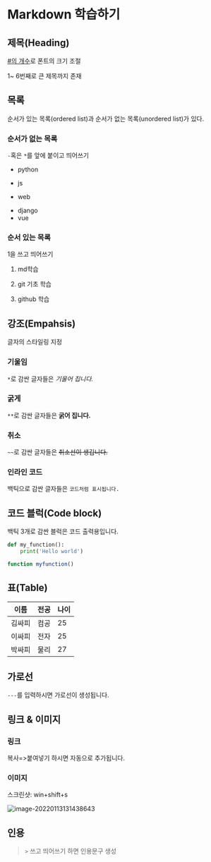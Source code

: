 # Markdown 학습하기

## 제목(Heading)

<u>#의 개수</u>로 폰트의 크기 조절

1~ 6번째로 큰 제목까지 존재

## 목록

순서가 있는 목록(ordered list)과 순서가 없는 목록(unordered list)가 있다.

### 순서가 없는 목록

`-`혹은 `*`를 앞에 붙이고 띄어쓰기

- python

* js

* web

- django
- vue

### 순서 있는 목록
1을 쓰고 띄어쓰기

1. md학습

2. git 기초 학습

3. github 학습

   

## 강조(Empahsis)

글자의 스타일링 지정

### 기울임

 `*`로 감싼 글자들은 *기울어 집니다.*

### 굵게

 `**`로 감싼 글자들은 **굵어 집니다.** 

### 취소

`~~`로 감싼 글자들은 ~~취소선이 생깁니다.~~ 

### 인라인 코드

백틱으로 감싼 글자들은 `코드처럼 표시됩니다.`



## 코드 블럭(Code block)

백틱 3개로 감싼 블럭은 코드 출력용입니다.

```python
def my_function():
	print('Hello world')
```

```javascript
function myfunction()
```



## 표(Table)

| 이름   | 전공 | 나이 |
| ------ | ---- | ---- |
| 김싸피 | 컴공 | 25   |
| 이싸피 | 전자 | 25   |
| 박싸피 | 물리 | 27   |



## 가로선

`---`를 입력하시면 가로선이 생성됩니다. 



## 링크 & 이미지

### 링크

복사=>붙여넣기 하시면 자동으로 추가됩니다.

[텐서플로우]: https://www.tensorflow.org/?hl=ko

### 이미지

스크린샷: win+shift+s

![image-20220113131438643](basic.assets/image-20220113131438643.png)



## 인용

>  `>`  쓰고 띄어쓰기 하면 인용문구 생성

